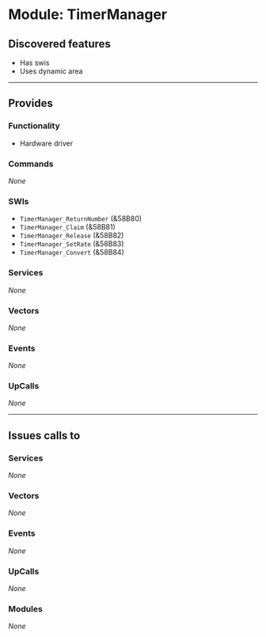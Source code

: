 # Module: TimerManager

## Discovered features


* Has swis
* Uses dynamic area

---

## Provides

### Functionality


* Hardware driver

### Commands


*None*


### SWIs


* `TimerManager_ReturnNumber` (&58B80)
* `TimerManager_Claim` (&58B81)
* `TimerManager_Release` (&58B82)
* `TimerManager_SetRate` (&58B83)
* `TimerManager_Convert` (&58B84)


### Services


*None*


### Vectors


*None*


### Events


*None*


### UpCalls


*None*


---

## Issues calls to

### Services


*None*


### Vectors


*None*


### Events


*None*


### UpCalls


*None*


### Modules


*None*


